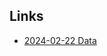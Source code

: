 ## Links

- [2024-02-22 Data](https://drive.google.com/file/d/1G3aiYEWHzgcxbizJGFlfLeoKWnrXM19D/view?usp=sharing)
